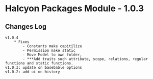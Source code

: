 # Halcyon Packages Module - 1.0.3

## Changes Log
    v1.0.4 
        * Fixes
            - Constants make capitilize
            - Permission make static
            - Move Model to own folder, 
            - ***Add traits such attribute, scope, relations, regular functions and static functions.
    v1.0.3: update on basebable options
    v1.0.2: add ui on history